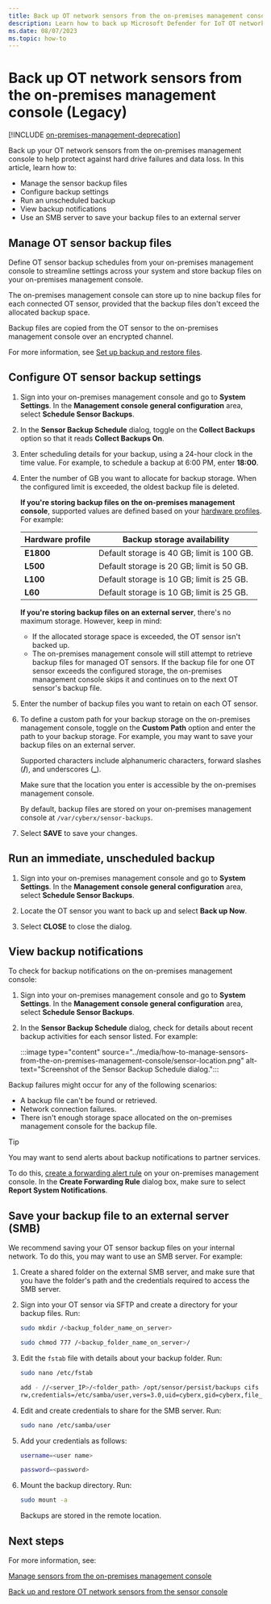 ```yaml
---
title: Back up OT network sensors from the on-premises management console - Microsoft Defender for IoT
description: Learn how to back up Microsoft Defender for IoT OT network sensors from the on-premises management console.
ms.date: 08/07/2023
ms.topic: how-to
---
```


# Back up OT network sensors from the on-premises management console (Legacy)

[!INCLUDE [on-premises-management-deprecation](../includes/on-premises-management-deprecation.md)]

Back up your OT network sensors from the on-premises management console to help protect against hard drive failures and data loss. In this article, learn how to:

- Manage the sensor backup files
- Configure backup settings
- Run an unscheduled backup
- View backup notifications
- Use an SMB server to save your backup files to an external server

## Manage OT sensor backup files

Define OT sensor backup schedules from your on-premises management console to streamline settings across your system and store backup files on your on-premises management console.

The on-premises management console can store up to nine backup files for each connected OT sensor, provided that the backup files don't exceed the allocated backup space.

Backup files are copied from the OT sensor to the on-premises management console over an encrypted channel.

For more information, see [Set up backup and restore files](../back-up-restore-sensor.md#set-up-backup-and-restore-files).

## Configure OT sensor backup settings

1. Sign into your on-premises management console and go to **System Settings**. In the **Management console general configuration** area, select **Schedule Sensor Backups**.

1. In the **Sensor Backup Schedule** dialog, toggle on the **Collect Backups** option so that it reads **Collect Backups On**.

1. Enter scheduling details for your backup, using a 24-hour clock in the time value. For example, to schedule a backup at 6:00 PM, enter **18:00**.

1. Enter the number of GB you want to allocate for backup storage. When the configured limit is exceeded, the oldest backup file is deleted.

    **If you're storing backup files on the on-premises management console**, supported values are defined based on your [hardware profiles](../ot-appliance-sizing.md). For example:

    |Hardware profile  |Backup storage availability  |
    |---------|---------|
    |**E1800**     |Default storage is 40 GB; limit is 100 GB.        |
    |**L500**     |   Default storage is 20 GB; limit is 50 GB.     |
    |**L100**     |  Default storage is 10 GB; limit is 25 GB.       |
    |**L60**      |    Default storage is 10 GB; limit is 25 GB.     |

    **If you're storing backup files on an external server**, there's no maximum storage. However, keep in mind:

    - If the allocated storage space is exceeded, the OT sensor isn't backed up.
    - The on-premises management console will still attempt to retrieve backup files for managed OT sensors. If the backup file for one OT sensor exceeds the configured storage, the on-premises management console skips it and continues on to the next OT sensor's backup file.

1. Enter the number of backup files you want to retain on each OT sensor.

1. To define a custom path for your backup storage on the on-premises management console, toggle on the **Custom Path** option and enter the path to your backup storage. For example, you may want to save your backup files on an external server. 

    Supported characters include alphanumeric characters, forward slashes (**/**), and underscores (**_**).

    Make sure that the location you enter is accessible by the on-premises management console.

    By default, backup files are stored on your on-premises management console at `/var/cyberx/sensor-backups`.

1. Select **SAVE** to save your changes.

## Run an immediate, unscheduled backup

1. Sign into your on-premises management console and go to **System Settings**. In the **Management console general configuration** area, select **Schedule Sensor Backups**.

1. Locate the OT sensor you want to back up and select **Back up Now**.

1. Select **CLOSE** to close the dialog.

## View backup notifications

To check for backup notifications on the on-premises management console:

1. Sign into your on-premises management console and go to **System Settings**. In the **Management console general configuration** area, select **Schedule Sensor Backups**.

1. In the **Sensor Backup Schedule** dialog, check for details about recent backup activities for each sensor listed. For example:

    :::image type="content" source="../media/how-to-manage-sensors-from-the-on-premises-management-console/sensor-location.png" alt-text="Screenshot of the Sensor Backup Schedule dialog.":::

Backup failures might occur for any of the following scenarios:

- A backup file can't be found or retrieved.
- Network connection failures.
- There isn't enough storage space allocated on the on-premises management console for the backup file.

> [!TIP]
> You may want to send alerts about backup notifications to partner services. 
>
> To do this, [create a forwarding alert rule](../how-to-forward-alert-information-to-partners.md#create-forwarding-rules-on-an-on-premises-management-console) on your on-premises management console. In the **Create Forwarding Rule** dialog box, make sure to select **Report System Notifications**. 

## Save your backup file to an external server (SMB)

We recommend saving your OT sensor backup files on your internal network. To do this, you may want to use an SMB server. For example:

1. Create a shared folder on the external SMB server, and make sure that you have the folder's path and the credentials required to access the SMB server.

1. Sign into your OT sensor via SFTP and create a directory for your backup files. Run:

    ```bash
    sudo mkdir /<backup_folder_name_on_server> 
    
    sudo chmod 777 /<backup_folder_name_on_server>/
    ```

1. Edit the `fstab` file with details about your backup folder. Run:

    ```bash
    sudo nano /etc/fstab

    add - //<server_IP>/<folder_path> /opt/sensor/persist/backups cifs 
    rw,credentials=/etc/samba/user,vers=3.0,uid=cyberx,gid=cyberx,file_mode=0777,dir_mode=0777 0 0
    ```

1. Edit and create credentials to share for the SMB server. Run:

    ```bash
    sudo nano /etc/samba/user
    ```

1. Add your credentials as follows:

    ```bash
    username=<user name>

    password=<password>
    ```

1. Mount the backup directory. Run:

    ```bash
    sudo mount -a
    ```
    Backups are stored in the remote location.

## Next steps

For more information, see:

[Manage sensors from the on-premises management console](how-to-manage-sensors-from-the-on-premises-management-console.md)

[Back up and restore OT network sensors from the sensor console](../back-up-restore-sensor.md)
